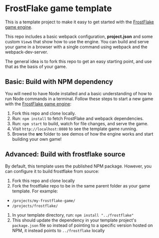 # FrostFlake game template

This is a template project to make it easy to get started with the 
[FrostFlake game engine](https://github.com/profexorgeek/frostflake).

This repo includes a basic webpack configuration, **project.json** and 
some custom `View`s that show how to use the engine. You can build and 
serve your game in a browser with a single command using webpack and 
the webpack-dev-server.

The general idea is to fork this repo to get an easy starting point, 
and use that as the basis of your game.

## Basic: Build with NPM dependency

You will need to have Node installed and a basic understanding of how to run
Node commands in a terminal. Follow these steps to start a new game with
the [FrostFlake game engine](https://github.com/profexorgeek/frostflake):

1. Fork this repo and clone locally.
1. Run: `npm install` to fetch FrostFlake and webpack dependencies.
1. Run: `npm start` to build, watch for file changes, and serve the game.
1. Visit `http://localhost:8080` to see the template game running.
1. Browse the **src** folder to see demos of how the engine works and start building your own game!

## Advanced: Build with frostflake source

By default, this template uses the published NPM package. However, you can configure it to build
frostflake from source:

1. Fork this repo and clone locally
1. Fork the frostflake repo to be in the same parent folder as your game template. For example:
  - `/projects/my-frostflake-game/`
  - `/projects/frostflake/`
1. In your template directory, run: `npm install "../frostflake"`
1. This should update the dependency in your template project's `package.json` file so instead of pointing to a specific version hosted on NPM, it instead points to `../frostflake` locally